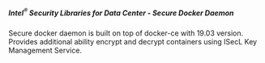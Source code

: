 ##### Intel<sup>®</sup> Security Libraries for Data Center  - Secure Docker Daemon
Secure docker daemon is built on top of docker-ce with 19.03 version.
Provides additional ability encrypt and decrypt containers using ISecL Key Management Service.
